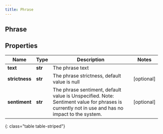```yaml
---
title: Phrase
---
```

## Phrase

## Properties

|Name | Type | Description | Notes|
|------------ | ------------- | ------------- | -------------|
| **text** | **str** | The phrase text | |
| **strictness** | **str** | The phrase strictness, default value is null | [optional] |
| **sentiment** | **str** | The phrase sentiment, default value is Unspecified. Note: Sentiment value for phrases is currently not in use and has no impact to the system. | [optional] |
{: class="table table-striped"}


